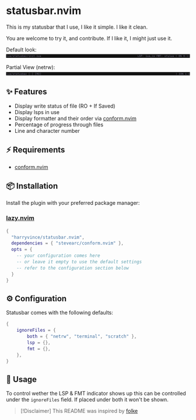 # statusbar.nvim

This is my statusbar that I use, I like it simple. I like it clean.

You are welcome to try it, and contribute. If I like it, I might just use it.

Default look:
![Default Look](./docs/full.png)

Partial View (netrw):
![netrw example](./docs/netrw.png)

## ✨ Features

- Display write status of file (RO + If Saved)
- Display lsps in use
- Display formatter and their order via [conform.nvim](https://github.com/stevearc/conform.nvim)
- Percentage of progress through files
- Line and character number

## ⚡️ Requirements

- [conform.nvim](https://github.com/stevearc/conform.nvim)

## 📦 Installation

Install the plugin with your preferred package manager:

### [lazy.nvim](https://github.com/folke/lazy.nvim)

```lua
{
  "harryvince/statusbar.nvim",
  dependencies = { "stevearc/conform.nvim" },
  opts = {
    -- your configuration comes here
    -- or leave it empty to use the default settings
    -- refer to the configuration section below
  }
}
```

## ⚙️ Configuration

Statusbar comes with the following defaults:

```lua
{
	ignoreFiles = {
		both = { "netrw", "terminal", "scratch" },
		lsp = {},
		fmt = {},
	},
}
```

## 🚀 Usage

To control wether the LSP & FMT indicator shows up this can be controlled
under the `ignoreFiles` field. If placed under both it won't be shown.

> [!Disclaimer]
> This README was inspired by [folke](https://github.com/folke)
